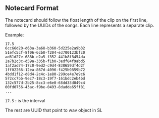 ## Notecard Format

The notecard should follow the float length of the clip on the first line, followed by the UUIDs of the songs. Each line represents a separate clip.

Example:
```
17.5
6cc66d20-d63a-3a68-b360-5d225e2a9b32
51efc5cf-8f06-6cb0-f204-e3700123bfc0
ad61d27e-688b-e2a5-f352-441b8f8454da
2a7b2c3c-d59a-335b-f1b0-3edf84f9abd5
1af2ad74-17c0-9ed2-c9d4-838659df4d2f
1ff02266-12ea-867d-4096-f425b9859b72
4bdd1f12-d8d4-2c4c-1e80-299ce4e7e9c6
572cc7bb-9ec7-18c3-19f7-161bdc2eb4bd
132c577d-2b25-8cc3-e6e0-68dd33d049c4
00fd0756-43ac-f9be-0493-8dadda65ff81
...
```

`17.5` : is the interval

The rest are UUID that point to wav object in SL


